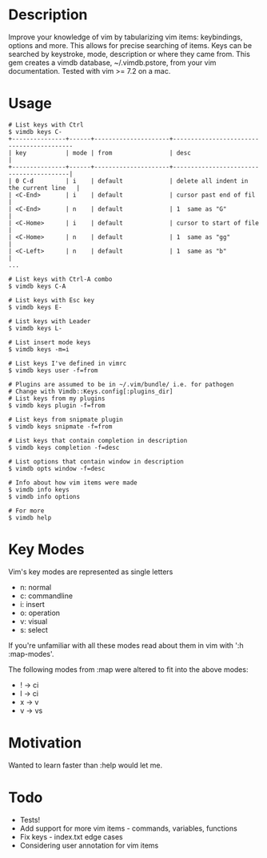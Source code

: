 Description
===========

Improve your knowledge of vim by tabularizing vim items: keybindings, options and more. This allows for
precise searching of items. Keys can be searched by keystroke, mode, description or where they came
from.  This gem creates a vimdb database, ~/.vimdb.pstore, from your vim documentation. Tested with
vim >= 7.2 on a mac.

Usage
=====

    # List keys with Ctrl
    $ vimdb keys C-
    +---------------+------+---------------------+------------------------------------------
    | key           | mode | from                | desc                                    |
    +---------------+------+---------------------+-----------------------------------------|
    | 0 C-d         | i    | default             | delete all indent in the current line   |
    | <C-End>       | i    | default             | cursor past end of fil                  |
    | <C-End>       | n    | default             | 1  same as "G"                          |
    | <C-Home>      | i    | default             | cursor to start of file                 |
    | <C-Home>      | n    | default             | 1  same as "gg"                         |
    | <C-Left>      | n    | default             | 1  same as "b"                          |
    ...

    # List keys with Ctrl-A combo
    $ vimdb keys C-A

    # List keys with Esc key
    $ vimdb keys E-

    # List keys with Leader
    $ vimdb keys L-

    # List insert mode keys
    $ vimdb keys -m=i

    # List keys I've defined in vimrc
    $ vimdb keys user -f=from

    # Plugins are assumed to be in ~/.vim/bundle/ i.e. for pathogen
    # Change with Vimdb::Keys.config[:plugins_dir]
    # List keys from my plugins
    $ vimdb keys plugin -f=from

    # List keys from snipmate plugin
    $ vimdb keys snipmate -f=from

    # List keys that contain completion in description
    $ vimdb keys completion -f=desc

    # List options that contain window in description
    $ vimdb opts window -f=desc

    # Info about how vim items were made
    $ vimdb info keys
    $ vimdb info options

    # For more
    $ vimdb help

Key Modes
=========

Vim's key modes are represented as single letters

* n: normal
* c: commandline
* i: insert
* o: operation
* v: visual
* s: select

If you're unfamiliar with all these modes read about them in vim with ':h :map-modes'.

The following modes from :map were altered to fit into the above modes:

* ! -> ci
* l -> ci
* x -> v
* v -> vs

Motivation
==========

Wanted to learn faster than :help would let me.

Todo
====

* Tests!
* Add support for more vim items - commands, variables, functions
* Fix keys - index.txt edge cases
* Considering user annotation for vim items
